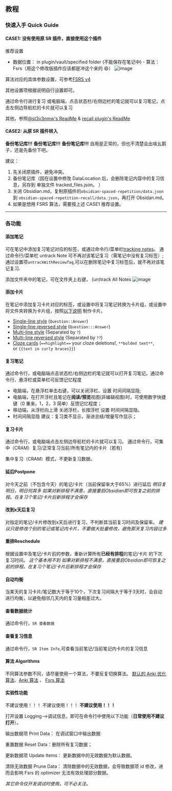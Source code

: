 ## 教程

### 快速入手 Quick Guide

#### CASE1: 没有使用原 SR 插件，直接使用这个插件

推荐设置

-   数据位置： in plugin/vault/specified folder (不能保存在笔记中) - 算法： Fsrs（用这个修改版插件应该都是冲这个来的 😄️）
    ![image](https://github.com/open-spaced-repetition/obsidian-spaced-repetition-recall/assets/9208450/a22d23df-5d11-4b19-9007-e1530e2808be)

算法对应的具体参数设置，可参考[FSRS v4](https://github.com/open-spaced-repetition/fsrs4anki/wiki/The-Algorithm#fsrs-v4)

其他设置项根据说明自行设置即可。

通过命令行进行复习
或电脑端，点击状态栏/右侧边栏的笔记就可以复习笔记，点击左侧边导航栏的卡片就可以复习

其他，参照[@st3v3nmw's ReadMe](https://github.com/st3v3nmw/obsidian-spaced-repetition#readme) & [recall plugin's ReadMe](https://github.com/martin-jw/obsidian-recall)

#### CASE2: 从原 SR 插件转入

**备份笔记库!!!**
**备份笔记库!!!**
**备份笔记库!!!**
自用是正常的，但也不清楚会出啥幺鹅子，还是先备份下吧。

建议：

1. 先关闭原插件，避免冲突。
2. 备份笔记库（因在设置中修改 DataLocation 后，会删除笔记内容中的复习信息，另存到 单独文件 tracked_files.json。 ）
3. 关闭 Obsidian.md，复制原插件的`obsidian-spaced-repetition/data.json` 到 `obsidian-spaced-repetition-recall/data.json`，再打开 Obsidan.md。
4. 如果是想用 FSRS 算法，需要按上述 CASE1 推荐设置。

---

### 各功能

#### 添加笔记

可在笔记中添加复习笔记对应的标签，或通过命令行/菜单栏[tracking notes](https://github.com/martin-jw/obsidian-recall#tracking-notes)。
通过命令行/菜单栏 untrack Note 可不再对该笔记复习（需笔记中没有复习标签）;通过设置项`untrackWithReviewTag`,可以在删除笔记中复习标签后，就不再对该笔记复习.

添加文件夹中的笔记，可在文件夹上右键， (un)track All Notes
![image](https://github.com/open-spaced-repetition/obsidian-spaced-repetition-recall/assets/9208450/163f397c-cc8f-49a6-ab6f-cb929cf91d2d)

#### 添加卡片

在笔记中添加复习卡片对应的标签，或设置中将复习笔记转换为卡片组，或设置中将文件夹转换为卡片组，按照[以下说明](https://github.com/st3v3nmw/obsidian-spaced-repetition#features) 制作卡片。

-   [Single-line style](https://www.stephenmwangi.com/obsidian-spaced-repetition/flashcards/#single-line-basic-remnote-style) (`Question::Answer`)
-   [Single-line reversed style](https://www.stephenmwangi.com/obsidian-spaced-repetition/flashcards/#single-line-reversed) (`Question:::Answer`)
-   [Multi-line style](https://www.stephenmwangi.com/obsidian-spaced-repetition/flashcards/#multi-line-basic) (Separated by `?`)
-   [Multi-line reversed style](https://www.stephenmwangi.com/obsidian-spaced-repetition/flashcards/#multi-line-reversed) (Separated by `??`)
-   [Cloze cards](https://www.stephenmwangi.com/obsidian-spaced-repetition/flashcards/#cloze-cards) (`==highlight==` your cloze deletions!, `**bolded text**`, or `{{text in curly braces}}`)

#### 复习笔记

通过命令行，或电脑端点击状态栏/右侧边栏的笔记就可以打开复习笔记。通过命令行、悬浮栏或菜单栏可反馈记忆程度

-   电脑端，在悬浮栏单击右键，可以关闭浮栏、设置 时间间隔显隐;
-   电脑端，在打开浮栏且笔记在**阅读/预览**视图(非编辑视图)时，可使用数字快捷键（0 重来，1，2，3 简单）反馈记忆程度；
-   移动端，从浮栏向上滑 关闭浮栏，长按浮栏 设置 时间间隔显隐。
-   时间间隔显隐 建议：复习类不显示，渐进总结/增量写作显示；

#### 复习卡片

通过命令行，或电脑端点击左侧边导航栏的卡片就可以复习。
通过命令行，可集中（CRAM）复习/正常复习当前/所有笔记内的卡片（若有）

集中复习（CRAM）模式，不更新复习数据。

#### 延后Postpone

对今天之前（不包含今天）的笔记/卡片（当前保留率大于65%）进行延后
_明日复明日，明日何其多_
_如果对新排程不满意，直接重启Obsidian即可恢复之前的排程。在复习个笔记/卡片后新排程才会保存_

#### 改到x天后复习

对指定的笔记/卡片修改到x天后进行复习，不判断其当前复习时间及保留率。
_建议只是修改个别的笔记或笔记内卡片，不要做大批量修改，避免那天复习内容过多_

#### 重排Reschedule

根据设置中及笔记/卡片前的参数，重新计算所有**已经有排程**的笔记/卡片 的下次复习时间。
_这个基本用不到_
_如果对新排程不满意，直接重启Obsidian即可恢复之前的排程。在复习个笔记/卡片后新排程才会保存_

#### 自动均衡

当某天的复习卡片/笔记数大于等于10个，下次复习间隔大于等于3天时，会自动进行均衡，以避免相邻几天内的复习量相差过大。

#### 查看数据统计

通过命令行，`SR 查看数据`

#### 查看复习信息

通过命令行，`SR Item Info`,可查看当前笔记/当前笔记内卡片的复习信息

#### 算法 Algorithms

不同算法参数不同，请尽量使用一个算法，不要反复切换算法。
[默认的 Anki 优化算法](./en/algorithms.md)、[Anki 算法](https://github.com/martin-jw/obsidian-recall#currently-available-algorithms) 、
[Fsrs 算法](https://github.com/open-spaced-repetition/fsrs.js)

#### 实验性功能

不建议使用！！！
不建议使用！！！
**不建议使用！！！**

打开设置 Logging-->调试信息，即可在命令行中使用以下功能（**日常使用不建议打开**）。

输出数据项 Print Data： 在调试窗口中输出数据

重置数据 Reset Data：删除所有复习数据；

更新数据项 Update Items： 更新数据中的无效数据为默认数据。

清除无效数据 Prune Data： 清除数据中的无效数据，会导致数据项 id 修改，进而会影响 Fsrs 的 optimizer 无法有效处理部分数据。

_其它命令仅开发调试时使用，可不必关注。_
